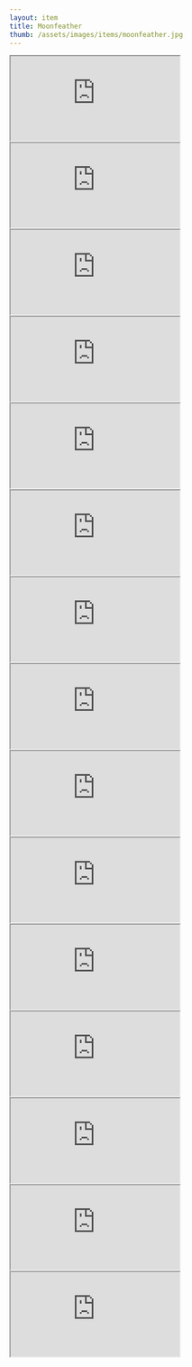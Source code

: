 ```yaml
---
layout: item
title: Moonfeather
thumb: /assets/images/items/moonfeather.jpg
---
```

<iframe onload="" src="http://magic-items.herokuapp.com/item/embed/1"></iframe>
<iframe onload="" src="http://magic-items.herokuapp.com/item/embed/57"></iframe>
<iframe onload="" src="http://magic-items.herokuapp.com/item/embed/77"></iframe>

<iframe onload="" src="http://magic-items.herokuapp.com/item/embed/4"></iframe>
<iframe onload="" src="http://magic-items.herokuapp.com/item/embed/7"></iframe>
<iframe onload="" src="http://magic-items.herokuapp.com/item/embed/8"></iframe>
<iframe onload="" src="http://magic-items.herokuapp.com/item/embed/40"></iframe>
<iframe onload="" src="http://magic-items.herokuapp.com/item/embed/74"></iframe>
<iframe onload="" src="http://magic-items.herokuapp.com/item/embed/126"></iframe>
<iframe onload="" src="http://magic-items.herokuapp.com/item/embed/127"></iframe>
<iframe onload="" src="http://magic-items.herokuapp.com/item/embed/130"></iframe>
<iframe onload="" src="http://magic-items.herokuapp.com/item/embed/102"></iframe>
<iframe onload="" src="http://magic-items.herokuapp.com/item/embed/150"></iframe>
<iframe onload="" src="http://magic-items.herokuapp.com/item/embed/142"></iframe>
<iframe onload="" src="http://magic-items.herokuapp.com/item/embed/143"></iframe>
